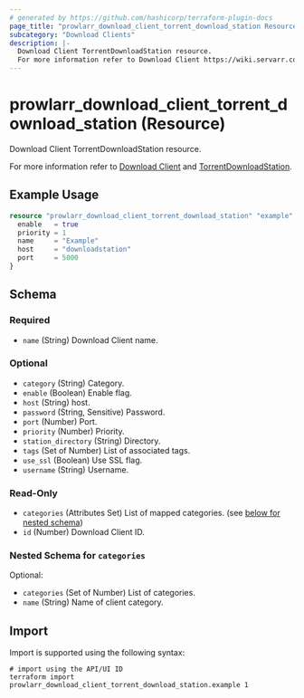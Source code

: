 ```yaml
---
# generated by https://github.com/hashicorp/terraform-plugin-docs
page_title: "prowlarr_download_client_torrent_download_station Resource - terraform-provider-prowlarr"
subcategory: "Download Clients"
description: |-
  Download Client TorrentDownloadStation resource.
  For more information refer to Download Client https://wiki.servarr.com/prowlarr/settings#download-clients and TorrentDownloadStation https://wiki.servarr.com/prowlarr/supported#torrentdownloadstation.
---
```


# prowlarr_download_client_torrent_download_station (Resource)

<!-- subcategory:Download Clients -->Download Client TorrentDownloadStation resource.
For more information refer to [Download Client](https://wiki.servarr.com/prowlarr/settings#download-clients) and [TorrentDownloadStation](https://wiki.servarr.com/prowlarr/supported#torrentdownloadstation).

## Example Usage

```terraform
resource "prowlarr_download_client_torrent_download_station" "example" {
  enable   = true
  priority = 1
  name     = "Example"
  host     = "downloadstation"
  port     = 5000
}
```

<!-- schema generated by tfplugindocs -->
## Schema

### Required

- `name` (String) Download Client name.

### Optional

- `category` (String) Category.
- `enable` (Boolean) Enable flag.
- `host` (String) host.
- `password` (String, Sensitive) Password.
- `port` (Number) Port.
- `priority` (Number) Priority.
- `station_directory` (String) Directory.
- `tags` (Set of Number) List of associated tags.
- `use_ssl` (Boolean) Use SSL flag.
- `username` (String) Username.

### Read-Only

- `categories` (Attributes Set) List of mapped categories. (see [below for nested schema](#nestedatt--categories))
- `id` (Number) Download Client ID.

<a id="nestedatt--categories"></a>
### Nested Schema for `categories`

Optional:

- `categories` (Set of Number) List of categories.
- `name` (String) Name of client category.

## Import

Import is supported using the following syntax:

```shell
# import using the API/UI ID
terraform import prowlarr_download_client_torrent_download_station.example 1
```
